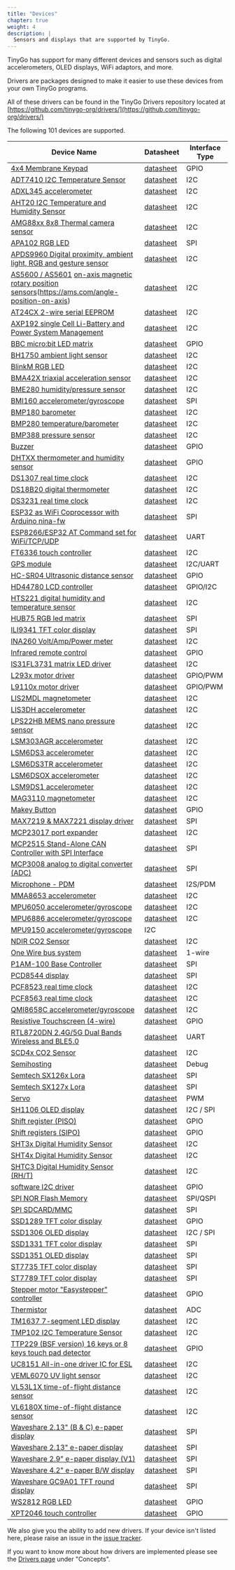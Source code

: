 ```yaml
---
title: "Devices"
chapter: true
weight: 4
description: |
  Sensors and displays that are supported by TinyGo.
---
```


TinyGo has support for many different devices and sensors such as digital accelerometers, OLED displays, WiFi adaptors, and more.

Drivers are packages designed to make it easier to use these devices from your own TinyGo programs.

All of these drivers can be found in the TinyGo Drivers repository located at [https://github.com/tinygo-org/drivers/](https://github.com/tinygo-org/drivers/)

The following 101 devices are supported.

| Device Name                                                             | Datasheet   | Interface Type |
|-------------------------------------------------------------------------|-------------|----------------|
| [4x4 Membrane Keypad](https://pkg.go.dev/tinygo.org/x/drivers/keypad4x4) | [datasheet](https://cdn.sparkfun.com/assets/f/f/a/5/0/DS-16038.pdf) | GPIO |
| [ADT7410 I2C Temperature Sensor](https://pkg.go.dev/tinygo.org/x/drivers/adt7410) | [datasheet](https://www.analog.com/media/en/technical-documentation/data-sheets/ADT7410.pdf) | I2C |
| [ADXL345 accelerometer](https://pkg.go.dev/tinygo.org/x/drivers/adxl345) | [datasheet](http://www.analog.com/media/en/technical-documentation/data-sheets/ADXL345.pdf) | I2C |
| [AHT20 I2C Temperature and Humidity Sensor](https://pkg.go.dev/tinygo.org/x/drivers/aht20) | [datasheet](http://www.aosong.com/userfiles/files/media/AHT20%20%E8%8B%B1%E6%96%87%E7%89%88%E8%AF%B4%E6%98%8E%E4%B9%A6%20A0%2020201222.pdf) | I2C |
| [AMG88xx 8x8 Thermal camera sensor](https://pkg.go.dev/tinygo.org/x/drivers/amg88xx) | [datasheet](https://cdn-learn.adafruit.com/assets/assets/000/043/261/original/Grid-EYE_SPECIFICATIONS%28Reference%29.pdf) | I2C |
| [APA102 RGB LED](https://pkg.go.dev/tinygo.org/x/drivers/apa102) | [datasheet](https://cdn-shop.adafruit.com/product-files/2343/APA102C.pdf) | SPI |
| [APDS9960 Digital proximity, ambient light, RGB and gesture sensor](https://pkg.go.dev/tinygo.org/x/drivers/apds9960) | [datasheet](https://cdn.sparkfun.com/assets/learn_tutorials/3/2/1/Avago-APDS-9960-datasheet.pdf) | I2C |
| [AS5600 / AS5601](https://pkg.go.dev/tinygo.org/x/drivers/as560x) [on-axis magnetic rotary position sensors]()(https://ams.com/angle-position-on-axis) | [datasheet](https://ams.com/documents/20143/36005/AS5600_DS000365_5-00.pdf) | I2C |
| [AT24CX 2-wire serial EEPROM](https://pkg.go.dev/tinygo.org/x/drivers/at24cx) | [datasheet](https://www.openimpulse.com/blog/wp-content/uploads/wpsc/downloadables/24C32-Datasheet.pdf) | I2C |
| [AXP192 single Cell Li-Battery and Power System Management](https://pkg.go.dev/tinygo.org/x/drivers/axp192) | [datasheet](https://github.com/m5stack/M5-Schematic/blob/master/Core/AXP192%20Datasheet_v1.1_en_draft_2211.pdf) | I2C |
| [BBC micro:bit LED matrix](https://pkg.go.dev/tinygo.org/x/drivers/microbitmatrix) | [datasheet](https://github.com/bbcmicrobit/hardware/blob/master/SCH_BBC-Microbit_V1.3B.pdf) | GPIO |
| [BH1750 ambient light sensor](https://pkg.go.dev/tinygo.org/x/drivers/bh1750) | [datasheet](https://www.mouser.com/ds/2/348/bh1750fvi-e-186247.pdf) | I2C |
| [BlinkM RGB LED](https://pkg.go.dev/tinygo.org/x/drivers/blinkm) | [datasheet](http://thingm.com/fileadmin/thingm/downloads/BlinkM_datasheet.pdf) | I2C |
| [BMA42X triaxial acceleration sensor](https://pkg.go.dev/tinygo.org/x/drivers/bma427) | [datasheet](https://files.pine64.org/doc/datasheet/pinetime/BST-BMA421-FL000.pdf) | I2C |
| [BME280 humidity/pressure sensor](https://pkg.go.dev/tinygo.org/x/drivers/bme280) | [datasheet](https://cdn-shop.adafruit.com/datasheets/BST-BME280_DS001-10.pdf) | I2C |
| [BMI160 accelerometer/gyroscope](https://pkg.go.dev/tinygo.org/x/drivers/bmi160) | [datasheet](https://www.bosch-sensortec.com/media/boschsensortec/downloads/datasheets/bst-bmi160-ds000.pdf) | SPI |
| [BMP180 barometer](https://pkg.go.dev/tinygo.org/x/drivers/bmp180) | [datasheet](https://cdn-shop.adafruit.com/datasheets/BST-BMP180-DS000-09.pdf) | I2C |
| [BMP280 temperature/barometer](https://pkg.go.dev/tinygo.org/x/drivers/bmp280) | [datasheet](https://www.bosch-sensortec.com/media/boschsensortec/downloads/datasheets/bst-bmp280-ds001.pdf) | I2C |
| [BMP388 pressure sensor](https://pkg.go.dev/tinygo.org/x/drivers/bmp388) | [datasheet](https://www.bosch-sensortec.com/media/boschsensortec/downloads/datasheets/bst-bmp388-ds001.pdf) | I2C |
| [Buzzer](https://pkg.go.dev/tinygo.org/x/drivers/buzzer) | [datasheet](https://en.wikipedia.org/wiki/Buzzer#Piezoelectric) | GPIO |
| [DHTXX thermometer and humidity sensor](https://pkg.go.dev/tinygo.org/x/drivers/dht) | [datasheet](https://cdn-shop.adafruit.com/datasheets/Digital+humidity+and+temperature+sensor+AM2302.pdf) | GPIO |
| [DS1307 real time clock](https://pkg.go.dev/tinygo.org/x/drivers/ds1307) | [datasheet](https://datasheets.maximintegrated.com/en/ds/DS1307.pdf) | I2C |
| [DS18B20 digital thermometer](https://pkg.go.dev/tinygo.org/x/drivers/ds18b20) | [datasheet](https://datasheets.maximintegrated.com/en/ds/DS1307.pdf) | I2C |
| [DS3231 real time clock](https://pkg.go.dev/tinygo.org/x/drivers/ds3231) | [datasheet](https://datasheets.maximintegrated.com/en/ds/DS3231.pdf) | I2C |
| [ESP32 as WiFi Coprocessor with Arduino nina-fw](https://pkg.go.dev/tinygo.org/x/drivers/wifinina) | [datasheet](https://github.com/arduino/nina-fw) | SPI |
| [ESP8266/ESP32 AT Command set for WiFi/TCP/UDP](https://pkg.go.dev/tinygo.org/x/drivers/espat) | [datasheet](https://github.com/espressif/esp32-at) | UART |
| [FT6336 touch controller](https://pkg.go.dev/tinygo.org/x/drivers/ft6336) | [datasheet](https://focuslcds.com/content/FT6236.pdf) | I2C |
| [GPS module](https://pkg.go.dev/tinygo.org/x/drivers/gps) | [datasheet](https://www.u-blox.com/en/product/neo-6-series) | I2C/UART |
| [HC-SR04 Ultrasonic distance sensor](https://pkg.go.dev/tinygo.org/x/drivers/hcsr04) | [datasheet](https://cdn.sparkfun.com/datasheets/Sensors/Proximity/HCSR04.pdf) | GPIO |
| [HD44780 LCD controller](https://pkg.go.dev/tinygo.org/x/drivers/hd44780) | [datasheet](https://www.sparkfun.com/datasheets/LCD/HD44780.pdf) | GPIO/I2C |
| [HTS221 digital humidity and temperature sensor](https://pkg.go.dev/tinygo.org/x/drivers/hts221) | [datasheet](https://www.st.com/resource/en/datasheet/hts221.pdf) | I2C |
| [HUB75 RGB led matrix](https://pkg.go.dev/tinygo.org/x/drivers/hub75) | [datasheet](https://cdn-learn.adafruit.com/downloads/pdf/32x16-32x32-rgb-led-matrix.pdf) | SPI |
| [ILI9341 TFT color display](https://pkg.go.dev/tinygo.org/x/drivers/ili9341) | [datasheet](https://cdn-shop.adafruit.com/datasheets/ILI9341.pdf) | SPI |
| [INA260 Volt/Amp/Power meter](https://pkg.go.dev/tinygo.org/x/drivers/ina260) | [datasheet](https://www.ti.com/lit/ds/symlink/ina260.pdf) | I2C |
| [Infrared remote control](https://pkg.go.dev/tinygo.org/x/drivers/irremote) | [datasheet](https://en.wikipedia.org/wiki/Consumer_IR) | GPIO |
| [IS31FL3731 matrix LED driver](https://pkg.go.dev/tinygo.org/x/drivers/is31fl3731) | [datasheet](https://www.lumissil.com/assets/pdf/core/IS31FL3731_DS.pdf) | I2C |
| [L293x motor driver](https://pkg.go.dev/tinygo.org/x/drivers/l293x) | [datasheet](https://www.ti.com/lit/ds/symlink/l293d.pdf) | GPIO/PWM |
| [L9110x motor driver](https://pkg.go.dev/tinygo.org/x/drivers/l9110x) | [datasheet](https://www.elecrow.com/download/datasheet-l9110.pdf) | GPIO/PWM |
| [LIS2MDL magnetometer](https://pkg.go.dev/tinygo.org/x/drivers/lis2mdl) | [datasheet](https://www.st.com/resource/en/datasheet/lis2mdl.pdf) | I2C |
| [LIS3DH accelerometer](https://pkg.go.dev/tinygo.org/x/drivers/lis3dh) | [datasheet](https://www.st.com/resource/en/datasheet/lis3dh.pdf) | I2C |
| [LPS22HB MEMS nano pressure sensor](https://pkg.go.dev/tinygo.org/x/drivers/lps22hb) | [datasheet](https://www.st.com/resource/en/datasheet/dm00140895.pdf) | I2C |
| [LSM303AGR accelerometer](https://pkg.go.dev/tinygo.org/x/drivers/lsm303agr) | [datasheet](https://www.st.com/resource/en/datasheet/lsm303agr.pdf) | I2C |
| [LSM6DS3 accelerometer](https://pkg.go.dev/tinygo.org/x/drivers/lsm6ds3) | [datasheet](https://www.st.com/resource/en/datasheet/lsm6ds3.pdf) | I2C |
| [LSM6DS3TR accelerometer](https://pkg.go.dev/tinygo.org/x/drivers/lsm6ds3tr) | [datasheet](https://www.st.com/resource/en/datasheet/lsm6ds3tr.pdf)| I2C |
| [LSM6DSOX accelerometer](https://pkg.go.dev/tinygo.org/x/drivers/lsm6ds0x) | [datasheet](https://www.st.com/resource/en/datasheet/lsm6dsox.pdf) | I2C |
| [LSM9DS1 accelerometer](https://pkg.go.dev/tinygo.org/x/drivers/lsm9ds1) | [datasheet](https://www.st.com/resource/en/datasheet/lsm9ds1.pdf)| I2C |
| [MAG3110 magnetometer](https://pkg.go.dev/tinygo.org/x/drivers/mag3110) | [datasheet](https://www.nxp.com/docs/en/data-sheet/MAG3110.pdf) | I2C |
| [Makey Button](https://pkg.go.dev/tinygo.org/x/drivers/makeybutton) | [datasheet](https://makeymakey.com/) | GPIO |
| [MAX7219 & MAX7221 display driver](https://pkg.go.dev/tinygo.org/x/drivers/max72xx) | [datasheet](https://datasheets.maximintegrated.com/en/ds/MAX7219-MAX7221.pdf) | SPI |
| [MCP23017 port expander](https://pkg.go.dev/tinygo.org/x/drivers/mcp23017) | [datasheet](https://ww1.microchip.com/downloads/en/DeviceDoc/20001952C.pdf) | I2C |
| [MCP2515 Stand-Alone CAN Controller with SPI Interface](https://pkg.go.dev/tinygo.org/x/drivers/mcp2515) | [datasheet](https://ww1.microchip.com/downloads/en/DeviceDoc/MCP2515-Family-Data-Sheet-DS20001801K.pdf) | SPI |
| [MCP3008 analog to digital converter (ADC)](https://pkg.go.dev/tinygo.org/x/drivers/mcp3008) | [datasheet](http://ww1.microchip.com/downloads/en/DeviceDoc/21295d.pdf) | SPI |
| [Microphone - PDM](https://pkg.go.dev/tinygo.org/x/drivers/microphone) | [datasheet](https://cdn-learn.adafruit.com/assets/assets/000/049/977/original/MP34DT01-M.pdf) | I2S/PDM |
| [MMA8653 accelerometer](https://pkg.go.dev/tinygo.org/x/drivers/mma8653) | [datasheet](https://www.nxp.com/docs/en/data-sheet/MMA8653FC.pdf) | I2C |
| [MPU6050 accelerometer/gyroscope](https://pkg.go.dev/tinygo.org/x/drivers/mpu6050) | [datasheet](https://store.invensense.com/datasheets/invensense/MPU-6050_DataSheet_V3%204.pdf) | I2C |
| [MPU6886 accelerometer/gyroscope](https://pkg.go.dev/tinygo.org/x/drivers/mpu6886) | [datasheet](https://github.com/m5stack/M5-Schematic/blob/master/datasheet/MPU-6886-000193%2Bv1.1_GHIC.PDF.pdf) | I2C |
| [MPU9150 accelerometer/gyroscope](https://invensense.tdk.com/wp-content/uploads/2015/02/MPU-9150-Datasheet.pdf) | I2C |
| [NDIR CO2 Sensor](https://pkg.go.dev/tinygo.org/x/drivers/ndir) | [datasheet](http://sandboxelectronics.com/?p=1126) | I2C |
| [One Wire bus system](https://pkg.go.dev/tinygo.org/x/drivers/onewire) | [datasheet](https://en.wikipedia.org/wiki/1-Wire) | 1-wire |
| [P1AM-100 Base Controller](https://pkg.go.dev/tinygo.org/x/drivers/p1am100) | [datasheet](https://facts-engineering.github.io/modules/P1AM-100/P1AM-100.html) | SPI |
| [PCD8544 display](https://pkg.go.dev/tinygo.org/x/drivers/pcd8544) | [datasheet](http://eia.udg.edu/~forest/PCD8544_1.pdf) | SPI |
| [PCF8523 real time clock](https://pkg.go.dev/tinygo.org/x/drivers/pcf8523) | [datasheet](https://www.nxp.com/docs/en/data-sheet/PCF8523.pdf) | I2C |
| [PCF8563 real time clock](https://pkg.go.dev/tinygo.org/x/drivers/pcf8563) | [datasheet](https://www.nxp.com/docs/en/data-sheet/PCF8563.pdf) | I2C |
| [QMI8658C accelerometer/gyroscope](https://pkg.go.dev/tinygo.org/x/drivers/qmi8658c) | [datasheet](https://www.qstcorp.com/upload/pdf/202202/%EF%BC%88%E5%B7%B2%E4%BC%A0%EF%BC%89QMI8658C%20datasheet%20rev%200.9.pdf) | I2C |
| [Resistive Touchscreen (4-wire)](https://pkg.go.dev/tinygo.org/x/drivers/touch/resistive) | [datasheet](http://ww1.microchip.com/downloads/en/Appnotes/doc8091.pdf) | GPIO |
| [RTL8720DN 2.4G/5G Dual Bands Wireless and BLE5.0](https://pkg.go.dev/tinygo.org/x/drivers/lsm6ds0xhttps://pkg.go.dev/tinygo.org/x/drivers/rtl8720dn) | [datasheet](https://www.seeedstudio.com/Realtek8720DN-2-4G-5G-Dual-Bands-Wireless-and-BLE5-0-Combo-Module-p-4442.html) | UART |
| [SCD4x CO2 Sensor](https://pkg.go.dev/tinygo.org/x/drivers/scd4x) | [datasheet](https://sensirion.com/media/documents/C4B87CE6/627C2DCD/CD_DS_SCD40_SCD41_Datasheet_D1.pdf) | I2C |
| [Semihosting](https://pkg.go.dev/tinygo.org/x/drivers/semihosting) | [datasheet](https://wiki.segger.com/Semihosting) | Debug |
| [Semtech SX126x Lora](https://pkg.go.dev/tinygo.org/x/drivers/sx126x) | [datasheet](https://www.semtech.com/products/wireless-rf/lora-connect/sx1261) | SPI |
| [Semtech SX127x Lora](https://pkg.go.dev/tinygo.org/x/drivers/sx127x) | [datasheet](https://www.semtech.com/products/wireless-rf/lora-connect/sx1276) | SPI |
| [Servo](https://pkg.go.dev/tinygo.org/x/drivers/servo) | [datasheet](https://learn.sparkfun.com/tutorials/hobby-servo-tutorial/all) | PWM |
| [SH1106 OLED display](https://pkg.go.dev/tinygo.org/x/drivers/sh1106) | [datasheet](https://www.velleman.eu/downloads/29/infosheets/sh1106_datasheet.pdf) | I2C / SPI |
| [Shift register (PISO)](https://pkg.go.dev/tinygo.org/x/drivers/shiftregister) | [datasheet](https://en.wikipedia.org/wiki/Shift_register#Parallel-in_serial-out_\(PISO\)) | GPIO |
| [Shift registers (SIPO)](https://pkg.go.dev/tinygo.org/x/drivers/shiftregister) | [datasheet](https://en.wikipedia.org/wiki/Shift_register#Serial-in_parallel-out_(SIPO)) | GPIO |
| [SHT3x Digital Humidity Sensor](https://pkg.go.dev/tinygo.org/x/drivers/sht3x) | [datasheet](https://sensirion.com/media/documents/213E6A3B/63A5A569/Datasheet_SHT3x_DIS.pdf) | I2C |
| [SHT4x Digital Humidity Sensor](https://pkg.go.dev/tinygo.org/x/drivers/sht4x) | [datasheet](https://sensirion.com/media/documents/33FD6951/63E1087C/Datasheet_SHT4x_1.pdf) | I2C |
| [SHTC3 Digital Humidity Sensor (RH/T)](https://pkg.go.dev/tinygo.org/x/drivers/shtc3) | [datasheet](https://www.sensirion.com/fileadmin/user_upload/customers/sensirion/Dokumente/2_Humidity_Sensors/Datasheets/Sensirion_Humidity_Sensors_SHTC3_Datasheet.pdf)  | I2C |
| [software I2C driver](https://pkg.go.dev/tinygo.org/x/drivers/i2csoft) | [datasheet](https://www.ti.com/lit/an/slva704/slva704.pdf) | GPIO |
| [SPI NOR Flash Memory](https://pkg.go.dev/tinygo.org/x/drivers/flash) | [datasheet](https://en.wikipedia.org/wiki/Flash_memory#NOR_flash) | SPI/QSPI |
| [SPI SDCARD/MMC](https://pkg.go.dev/tinygo.org/x/drivers/sdcard) | [datasheet](https://en.wikipedia.org/wiki/SD_card) | SPI |
| [SSD1289 TFT color display](https://pkg.go.dev/tinygo.org/x/drivers/ssd1289) | [datasheet](http://aitendo3.sakura.ne.jp/aitendo_data/product_img/lcd/tft2/M032C1289TP/3.2-SSD1289.pdf) | GPIO |
| [SSD1306 OLED display](https://pkg.go.dev/tinygo.org/x/drivers/ssd1306) | [datasheet](https://cdn-shop.adafruit.com/datasheets/SSD1306.pdf) | I2C / SPI |
| [SSD1331 TFT color display](https://pkg.go.dev/tinygo.org/x/drivers/ssd1331) | [datasheet](https://www.crystalfontz.com/controllers/SolomonSystech/SSD1331/381/) | SPI |
| [SSD1351 OLED display](https://pkg.go.dev/tinygo.org/x/drivers/ssd1351) | [datasheet](https://download.mikroe.com/documents/datasheets/ssd1351-revision-1.3.pdf) | SPI |
| [ST7735 TFT color display](https://pkg.go.dev/tinygo.org/x/drivers/st7735) | [datasheet](https://www.crystalfontz.com/controllers/Sitronix/ST7735R/319/) | SPI |
| [ST7789 TFT color display](https://pkg.go.dev/tinygo.org/x/drivers/st7789) | [datasheet](https://cdn-shop.adafruit.com/product-files/3787/3787_tft_QT154H2201__________20190228182902.pdf) | SPI |
| [Stepper motor "Easystepper" controller](https://pkg.go.dev/tinygo.org/x/drivers/easystepper) | [datasheet](https://en.wikipedia.org/wiki/Stepper_motor) | GPIO |
| [Thermistor](https://pkg.go.dev/tinygo.org/x/drivers/thermistor) | [datasheet](https://www.farnell.com/datasheets/33552.pdf) | ADC |
| [TM1637 7-segment LED display](https://pkg.go.dev/tinygo.org/x/drivers/tm1637) | [datasheet](https://www.mcielectronics.cl/website_MCI/static/documents/Datasheet_TM1637.pdf) | I2C |
| [TMP102 I2C Temperature Sensor](https://pkg.go.dev/tinygo.org/x/drivers/tmp102) | [datasheet](https://download.mikroe.com/documents/datasheets/tmp102-data-sheet.pdf) | I2C |
| [TTP229 (BSF version) 16 keys or 8 keys touch pad detector](https://pkg.go.dev/tinygo.org/x/drivers/ttp229) | [datasheet](https://www.sunrom.com/download/SUNROM-TTP229-BSF_V1.1_EN.pdf) | GPIO |
| [UC8151 All-in-one driver IC for ESL](https://pkg.go.dev/tinygo.org/x/drivers/uc8151) | [datasheet](https://www.buydisplay.com/download/ic/UC8151C.pdf) | I2C |
| [VEML6070 UV light sensor](https://pkg.go.dev/tinygo.org/x/drivers/veml6070) | [datasheet](https://www.vishay.com/docs/84277/veml6070.pdf) | I2C |
| [VL53L1X time-of-flight distance sensor](https://pkg.go.dev/tinygo.org/x/drivers/vl53l1x) | [datasheet](https://www.st.com/resource/en/datasheet/vl53l1x.pdf) | I2C |
| [VL6180X time-of-flight distance sensor](https://pkg.go.dev/tinygo.org/x/drivers/vl6180x) | [datasheet](https://www.st.com/resource/en/datasheet/vl6180x.pdf) | I2C |
| [Waveshare 2.13" (B & C) e-paper display](https://pkg.go.dev/tinygo.org/x/drivers/waveshare-epd/epd2in13x) | [datasheet](https://www.waveshare.com/w/upload/d/d3/2.13inch-e-paper-b-Specification.pdf) | SPI |
| [Waveshare 2.13" e-paper display](https://pkg.go.dev/tinygo.org/x/drivers/waveshare-epd/epd2in13) | [datasheet](https://www.waveshare.com/w/upload/e/e6/2.13inch_e-Paper_Datasheet.pdf) | SPI |
| [Waveshare 2.9" e-paper display (V1)](https://pkg.go.dev/tinygo.org/x/drivers/waveshare-epd/epd2in9) | [datasheet](https://www.waveshare.com/w/upload/e/e6/2.9inch_e-Paper_Datasheet.pdf) | SPI |
| [Waveshare 4.2" e-paper B/W display](https://pkg.go.dev/tinygo.org/x/drivers/waveshare-epd/epd4in2) | [datasheet](https://www.waveshare.com/w/upload/6/6a/4.2inch-e-paper-specification.pdf) | SPI |
| [Waveshare GC9A01 TFT round display](https://pkg.go.dev/tinygo.org/x/drivers/gc9a01) | [datasheet](https://www.waveshare.com/w/upload/5/5e/GC9A01A.pdf) | SPI |
| [WS2812 RGB LED](https://pkg.go.dev/tinygo.org/x/drivers/ws2812) | [datasheet](https://cdn-shop.adafruit.com/datasheets/WS2812.pdf) | GPIO |
| [XPT2046 touch controller](https://pkg.go.dev/tinygo.org/x/drivers/xpt2046) | [datasheet](http://grobotronics.com/images/datasheets/xpt2046-datasheet.pdf) | GPIO |

We also give you the ability to add new drivers. If your device isn't listed here, please raise an issue in the [issue tracker](https://github.com/tinygo-org/drivers/issues).

If you want to know more about how drivers are implemented please see the [Drivers page](../../concepts/drivers) under "Concepts".
